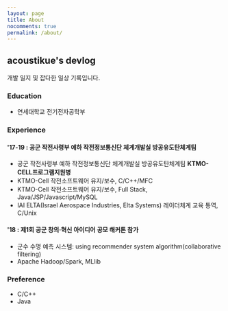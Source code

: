```yaml
---
layout: page
title: About
nocomments: true
permalink: /about/
---
```


<!-- ![acoustikue](/assets/acoustikue_icon.png) -->

## acoustikue's devlog

개발 일지 및 잡다한 일상 기록입니다.

### Education

- 연세대학교 전기전자공학부

### Experience

#### '17-19 : 공군 작전사령부 예하 작전정보통신단 체계개발실 방공유도탄체계팀

- 공군 작전사령부 예하 작전정보통신단 체계개발실 방공유도탄체계팀 **KTMO-CELL프로그램지원병**
- KTMO-Cell 작전소프트웨어 유지/보수, C/C++/MFC
- KTMO-Cell 작전소프트웨어 유지/보수, Full Stack, Java/JSP/Javascript/MySQL
- IAI ELTA(Israel Aerospace Industries, Elta Systems) 레이더체계 교육 통역, C/Unix


#### '18 : 제1회 공군 창의·혁신 아이디어 공모 해커톤 참가

- 군수 수명 예측 시스템: using recommender system algorithm(collaborative filtering)
- Apache Hadoop/Spark, MLlib

### Preference

- C/C++
- Java







